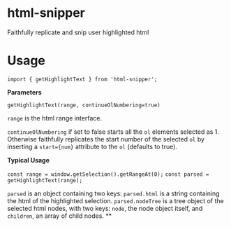 # html-snipper
Faithfully replicate and snip user highlighted html
# Usage
`import { getHighlightText } from 'html-snipper';`

**Parameters**

`getHighlightText(range, continueOlNumbering=true)`

`range` is the html range interface.

`continueOlNumbering` if set to false starts all the `ol` elements selected as 1. Otherwise
faithfully replicates the start number of the selected `ol` by inserting a `start={num}` attribute
to the `ol` (defaults to true).

**Typical Usage**

`const range = window.getSelection().getRangeAt(0);`
`const parsed = getHighlightText(range);`

`parsed` is an object containing two keys: `parsed.html` is a string containing the html of the
highlighted selection. `parsed.nodeTree` is a tree object of the selected html nodes, with two
keys: `node`, the node object itself, and `children`, an array of child nodes.
**
